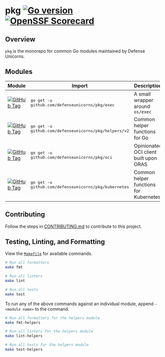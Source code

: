 # pkg [![Go version](https://img.shields.io/github/go-mod/go-version/defenseunicorns/pkg?filename=helpers/go.mod)](https://go.dev/) [![OpenSSF Scorecard](https://api.securityscorecards.dev/projects/github.com/defenseunicorns/pkg/badge)](https://securityscorecards.dev/viewer/?uri=github.com/defenseunicorns/pkg)

## Overview

`pkg` is the monorepo for common Go modules maintained by Defense Unicorns.

## Modules

| Module | Import | Description |
| --- | --- | --- |
| [![GitHub Tag](https://img.shields.io/github/v/tag/defenseunicorns/pkg?sort=date&filter=exec%2F*&label)](https://pkg.go.dev/github.com/defenseunicorns/pkg/oci) | <pre lang="bash">go get -u github.com/defenseunicorns/pkg/exec</pre> | A small wrapper around `os/exec` |
| [![GitHub Tag](https://img.shields.io/github/v/tag/defenseunicorns/pkg?sort=date&filter=helpers%2F*&label)](https://pkg.go.dev/github.com/defenseunicorns/pkg/helpers) | <pre lang="bash">go get -u github.com/defenseunicorns/pkg/helpers/v2</pre> | Common helper functions for Go |
| [![GitHub Tag](https://img.shields.io/github/v/tag/defenseunicorns/pkg?sort=date&filter=oci%2F*&label)](https://pkg.go.dev/github.com/defenseunicorns/pkg/oci) | <pre lang="bash">go get -u github.com/defenseunicorns/pkg/oci</pre> | Opinionated OCI client built upon ORAS |
| [![GitHub Tag](https://img.shields.io/github/v/tag/defenseunicorns/pkg?sort=date&filter=kubernetes%2F*&label)](https://pkg.go.dev/github.com/defenseunicorns/pkg/kubernetes) | <pre lang="bash">go get -u github.com/defenseunicorns/pkg/kubernetes</pre> | Common helper functions for Kubernetes |

## Contributing

Follow the steps in [CONTRIBUTING.md](./.github/CONTRIBUTING.md) to contribute to this project.

## Testing, Linting, and Formatting

View the [`Makefile`](Makefile) for available commands.

```bash
# Run all formatters
make fmt

# Run all linters
make lint

# Run all tests
make test
```

To run any of the above commands against an individual module, append `-<module name>` to the command.

```bash
# Run all formatters for the helpers module
make fmt-helpers

# Run all linters for the helpers module
make lint-helpers

# Run all tests for the helpers module
make test-helpers
```
